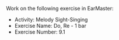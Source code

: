 Work on the following exercise in EarMaster:
- Activity: Melody Sight-Singing
- Exercise Name: Do, Re - 1 bar
- Exercise Number: 9.1
